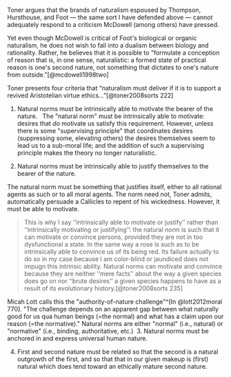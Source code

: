 


Toner argues that the brands of naturalism espoused by Thompson, Hursthouse, and Foot — the same sort I have defended above — cannot adequately respond to a criticism McDowell (among others) have pressed. 

Yet even though McDowell is critical of Foot's biological or organic naturalism, he does not wish to fall into a dualism between biology and rationality. Rather, he believes that it is possible to "formulate a conception of reason that is, in one sense, naturalistic: a formed state of practical reason is one's second nature, not something that dictates to one's nature from outside."[@mcdowell1998two] 

Toner presents four criteria that “naturalism must deliver if it is to support a revived Aristotelian virtue ethics…”[@toner2008sorts 222]  

1. Natural norms must be intrinsically able to motivate the bearer of the nature.  
The "natural norm" must be intrinsically able to motivate: desires that *do* motivate us satisfy this requirement. However, unless there is some "supervising principle" that coordinates desires (suppressing some, elevating others) the desires themselves seem to lead us to a sub-moral life; and the addition of such a supervising principle makes the theory no longer naturalistic. 

2. Natural norms must be intrinsically able to justify themselves to the bearer of the nature. 

The natural norm must be something that justifies itself, either to all rational agents as such or to all moral agents. The norm need not, Toner admits, automatically persuade a Callicles to repent of his wickedness. However, it must be able to motivate. 

>This is why I say ‘‘intrinsically able to motivate or justify’’ rather than ‘‘intrinsically motivating or justifying’’: the natural norm is such that it can motivate or convince persons, provided they are not in too dysfunctional a state. In the same way a rose is such as to be intrinsically able to convince us of its being red. Its failure actually to do so in my case because I am color-blind or jaundiced does not impugn this intrinsic ability. Natural norms can motivate and convince because they are neither ‘‘mere facts’’ about the way a given species does go on nor ‘‘brute desires’’ a given species happens to have as a result of its evolutionary history.[@toner2008sorts 235]

Micah Lott calls this the "authority-of-nature challenge"^[In @lott2012moral 770]. "The challenge depends on an apparent gap between what naturally good for us qua human beings (=the normal) and what has a claim upon our reason (=the normative)." Natural norms are either "normal" (i.e., natural) or "normative" (i.e., binding, authoritative, etc.) 
3. Natural norms must be anchored in and express universal human nature. 

4. First and second nature must be related so that the second is a natural outgrowth of the first, and so that that in our given makeup is (first) natural which does tend toward an ethically mature second nature. 
